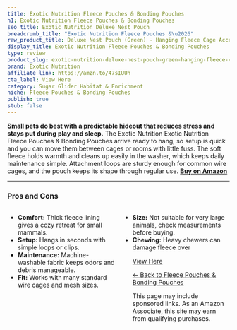 ```yaml
---
title: Exotic Nutrition Fleece Pouches & Bonding Pouches
h1: Exotic Nutrition Fleece Pouches & Bonding Pouches
seo_title: Exotic Nutrition Deluxe Nest Pouch
breadcrumb_title: "Exotic Nutrition Fleece Pouches &\u2026"
raw_product_title: Deluxe Nest Pouch (Green) - Hanging Fleece Cage Accessory Toy
display_title: Exotic Nutrition Fleece Pouches & Bonding Pouches
type: review
product_slug: exotic-nutrition-deluxe-nest-pouch-green-hanging-fleece-cage-accessory-toy
brand: Exotic Nutrition
affiliate_link: https://amzn.to/47sIUUh
cta_label: View Here
category: Sugar Glider Habitat & Enrichment
niche: Fleece Pouches & Bonding Pouches
publish: true
stub: false
---
```


<div id="intro" class="full-width">
  <p><strong>Small pets do best with a predictable hideout that reduces stress and stays put during play and sleep.</strong> The Exotic Nutrition Exotic Nutrition Fleece Pouches & Bonding Pouches arrive ready to hang, so setup is quick and you can move them between cages or rooms with little fuss. The soft fleece holds warmth and cleans up easily in the washer, which keeps daily maintenance simple. Attachment loops are sturdy enough for common wire cages, and the pouch keeps its shape through regular use. <a href="https://amzn.to/47sIUUh" rel="nofollow sponsored noopener" target="_blank"><strong>Buy on Amazon</strong></a></p>
</div>

<hr />
<h3 id="pros-cons">Pros and Cons</h3>
<div class="pc-grid" style="display:grid;grid-template-columns:1fr 1fr;gap:16px;">
  <ul>
    <li><strong>Comfort:</strong> Thick fleece lining gives a cozy retreat for small mammals.</li>
    <li><strong>Setup:</strong> Hangs in seconds with simple loops or clips.</li>
    <li><strong>Maintenance:</strong> Machine-washable fabric keeps odors and debris manageable.</li>
    <li><strong>Fit:</strong> Works with many standard wire cages and mesh sizes.</li>
  </ul>
  <ul>
    <li><strong>Size:</strong> Not suitable for very large animals, check measurements before buying.</li>
    <li><strong>Chewing:</strong> Heavy chewers can damage fleece over
<p><a class="btn" href="https://amzn.to/47sIUUh" target="_blank" rel="nofollow sponsored noopener">View Here</a></p>
<p><a href="/roundups/sugar-glider-habitat-enrichment/fleece-pouches-bonding-pouches/">← Back to Fleece Pouches & Bonding Pouches</a></p>
<aside class="disclosure">This page may include sponsored links. As an Amazon Associate, this site may earn from qualifying purchases.</aside>
